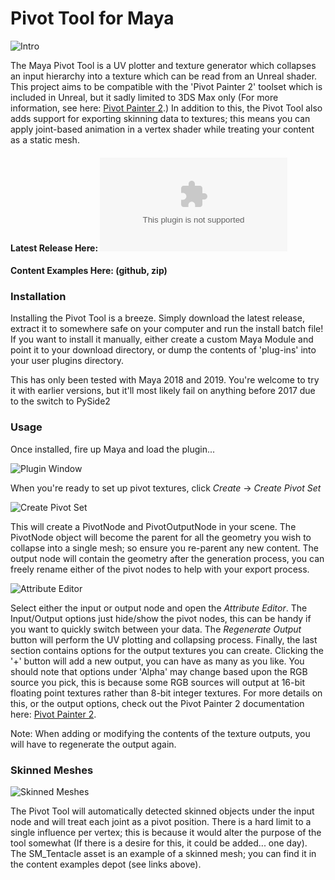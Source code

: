 # Pivot Tool for Maya

![Intro](http://freeshinythings.s3.amazonaws.com/pivots/intro_image.png)

The Maya Pivot Tool is a UV plotter and texture generator which collapses an input hierarchy into a texture which can be read from an Unreal shader. This project aims to be compatible with the 'Pivot Painter 2' toolset which is included in Unreal, but it sadly limited to 3DS Max only (For more information, see here: [Pivot Painter 2](https://docs.unrealengine.com/en-US/Engine/Content/Tools/PivotPainter/PivotPainter2/index.html).) In addition to this, the Pivot Tool also adds support for exporting skinning data to textures; this means you can apply joint-based animation in a vertex shader while treating your content as a static mesh.

#### Latest Release Here: ![Download v1.0](https://github.com/razzmatazzbaz/PivotTool/archive/v1.0.zip)
#### Content Examples Here: (github, zip)



### Installation

Installing the Pivot Tool is a breeze. Simply download the latest release, extract it to somewhere safe on your computer and run the install batch file! If you want to install it manually, either create a custom Maya Module and point it to your download directory, or dump the contents of 'plug-ins' into your user plugins directory.

This has only been tested with Maya 2018 and 2019. You're welcome to try it with earlier versions, but it'll most likely fail on anything before 2017 due to the switch to PySide2

### Usage

Once installed, fire up Maya and load the plugin...

![Plugin Window](http://freeshinythings.s3.amazonaws.com/pivots/plugin.png)

When you're ready to set up pivot textures, click *Create* -> *Create Pivot Set*

![Create Pivot Set](http://freeshinythings.s3.amazonaws.com/pivots/create_pivot_set.png)

This will create a PivotNode and PivotOutputNode in your scene. The PivotNode object will become the parent for all the geometry you wish to collapse into a single mesh; so ensure you re-parent any new content. The output node will contain the geometry after the generation process, you can freely rename either of the pivot nodes to help with your export process.

![Attribute Editor](http://freeshinythings.s3.amazonaws.com/pivots/attribute_editor.png)

Select either the input or output node and open the *Attribute Editor*. The Input/Output options just hide/show the pivot nodes, this can be handy if you want to quickly switch between your data. The *Regenerate Output* button will perform the UV plotting and collapsing process. Finally, the last section contains options for the output textures you can create. Clicking the '+' button will add a new output, you can have as many as you like. You should note that options under 'Alpha' may change based upon the RGB source you pick, this is because some RGB sources will output at 16-bit floating point textures rather than 8-bit integer textures. For more details on this, or the output options, check out the Pivot Painter 2 documentation here: [Pivot Painter 2](https://docs.unrealengine.com/en-US/Engine/Content/Tools/PivotPainter/PivotPainter2/index.html).

Note: When adding or modifying the contents of the texture outputs, you will have to regenerate the output again.

### Skinned Meshes

![Skinned Meshes](http://freeshinythings.s3.amazonaws.com/pivots/skinned.png)

The Pivot Tool will automatically detected skinned objects under the input node and will treat each joint as a pivot position. There is a hard limit to a single influence per vertex; this is because it would alter the purpose of the tool somewhat (If there is a desire for this, it could be added... one day). The SM_Tentacle asset is an example of a skinned mesh; you can find it in the content examples depot (see links above).



